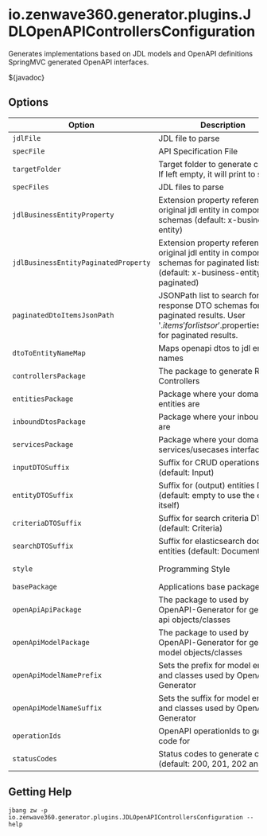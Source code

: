 # io.zenwave360.generator.plugins.JDLOpenAPIControllersConfiguration

Generates implementations based on JDL models and OpenAPI definitions SpringMVC generated OpenAPI interfaces.

${javadoc}

## Options

| **Option** | **Description** | **Type** | **Default** | **Values** |
|------------|-----------------|----------|-------------|------------|
| `jdlFile` | JDL file to parse | String |  |   |
| `specFile` | API Specification File | String |  |   |
| `targetFolder` | Target folder to generate code to. If left empty, it will print to stdout. | File |  |   |
| `specFiles` | JDL files to parse | String[] | [null] |   |
| `jdlBusinessEntityProperty` | Extension property referencing original jdl entity in components schemas (default: x-business-entity) | String | x-business-entity |   |
| `jdlBusinessEntityPaginatedProperty` | Extension property referencing original jdl entity in components schemas for paginated lists (default: x-business-entity-paginated) | String | x-business-entity-paginated |   |
| `paginatedDtoItemsJsonPath` | JSONPath list to search for response DTO schemas for list or paginated results. User '$.items' for lists or '$.properties.<content property>.items' for paginated results. | List | [$.properties.items, $.properties.content.items] |   |
| `dtoToEntityNameMap` | Maps openapi dtos to jdl entity names | Map | {} |   |
| `controllersPackage` | The package to generate REST Controllers | String | {{basePackage}}.adapters.web |   |
| `entitiesPackage` | Package where your domain entities are | String | {{basePackage}}.core.domain |   |
| `inboundDtosPackage` | Package where your inbound dtos are | String | {{basePackage}}.core.inbound.dtos |   |
| `servicesPackage` | Package where your domain services/usecases interfaces are | String | {{basePackage}}.core.inbound |   |
| `inputDTOSuffix` | Suffix for CRUD operations DTOs (default: Input) | String | Input |   |
| `entityDTOSuffix` | Suffix for (output) entities DTOs (default: empty to use the entity itself) | String |  |   |
| `criteriaDTOSuffix` | Suffix for search criteria DTOs (default: Criteria) | String | Criteria |   |
| `searchDTOSuffix` | Suffix for elasticsearch document entities (default: Document) | String | Document |   |
| `style` | Programming Style | ProgrammingStyle | imperative | imperative, reactive  |
| `basePackage` | Applications base package | String |  |   |
| `openApiApiPackage` | The package to used by OpenAPI-Generator for generated api objects/classes | String |  |   |
| `openApiModelPackage` | The package to used by OpenAPI-Generator for generated model objects/classes | String | {{openApiApiPackage}} |   |
| `openApiModelNamePrefix` | Sets the prefix for model enums and classes used by OpenAPI-Generator | String |  |   |
| `openApiModelNameSuffix` | Sets the suffix for model enums and classes used by OpenAPI-Generator | String |  |   |
| `operationIds` | OpenAPI operationIds to generate code for | List | [] |   |
| `statusCodes` | Status codes to generate code for (default: 200, 201, 202 and 400 | List | [200, 201, 202, 400] |   |

## Getting Help

```shell
jbang zw -p io.zenwave360.generator.plugins.JDLOpenAPIControllersConfiguration --help
```

